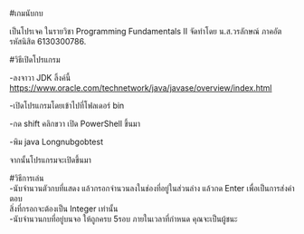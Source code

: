 #เกมนับกบ  

เป็นโปรเจค ในรายวิชา Programming Fundamentals II
จัดทำโดย น.ส.วรลักษณ์ ภาคอัต รหัสนิสิต 6130300786.
  
#วิธีเปิดโปรแกรม

-ลงจาวา JDK ลิ้งค์นี้ https://www.oracle.com/technetwork/java/javase/overview/index.html  

-เปิดโปรแกรมโดยเข้าไปที่โฟลเดอร์ bin  

-กด shift คลิกขวา เปิด PowerShell ขึ้นมา  

-พิม java Longnubgobtest  

จากนั้นโปรแกรมจะเปิดขึ้นมา  

#วิธีการเล่น  
-นับจำนวนตัวกบที่แสดง แล้วกรอกจำนวนลงในช่องที่อยู่ในส่วนล่าง แล้วกด Enter เพื่อเป็นการส่งคำตอบ   
สิ่งที่กรอกจะต้องเป็น Integer เท่านั้น  
-นับจำนวนกบที่อยู่บนจอ ให้ถูกครบ 5รอบ ภายในเวลาที่กำหนด
คุณจะเป็นผู้ชนะ 


  
